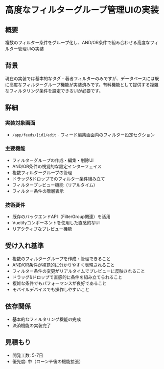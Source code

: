 # 高度なフィルターグループ管理UIの実装

## 概要

複数のフィルター条件をグループ化し、AND/OR条件で組み合わせる高度なフィルター管理UIの実装

## 背景

現在の実装では基本的なタグ・著者フィルターのみですが、データベースには既に高度なフィルターグループ機能が実装済みです。有料機能として提供する複雑なフィルタリング条件を設定できるUIが必要です。

## 詳細

### 実装対象画面

- `/app/feeds/[id]/edit` - フィード編集画面内のフィルター設定セクション

### 主要機能

- フィルターグループの作成・編集・削除UI
- AND/OR条件の視覚的な設定インターフェイス
- 複数フィルターグループの管理
- ドラッグ&ドロップでのフィルター条件組み立て
- フィルタープレビュー機能（リアルタイム）
- フィルター条件の階層表示

### 技術要件

- 既存のバックエンドAPI（FilterGroup関連）を活用
- Vuetifyコンポーネントを使用した直感的なUI
- リアクティブなプレビュー機能

## 受け入れ基準

- 複数のフィルターグループを作成・管理できること
- AND/OR条件が視覚的に分かりやすく表現されること
- フィルター条件の変更がリアルタイムでプレビューに反映されること
- ドラッグ&ドロップで直感的に条件を組み立てられること
- 複雑な条件でもパフォーマンスが良好であること
- モバイルデバイスでも操作しやすいこと

## 依存関係

- 基本的なフィルタリング機能の完成
- 決済機能の実装完了

## 見積もり

- 開発工数: 5-7日
- 優先度: 中（ローンチ後の機能拡張）
